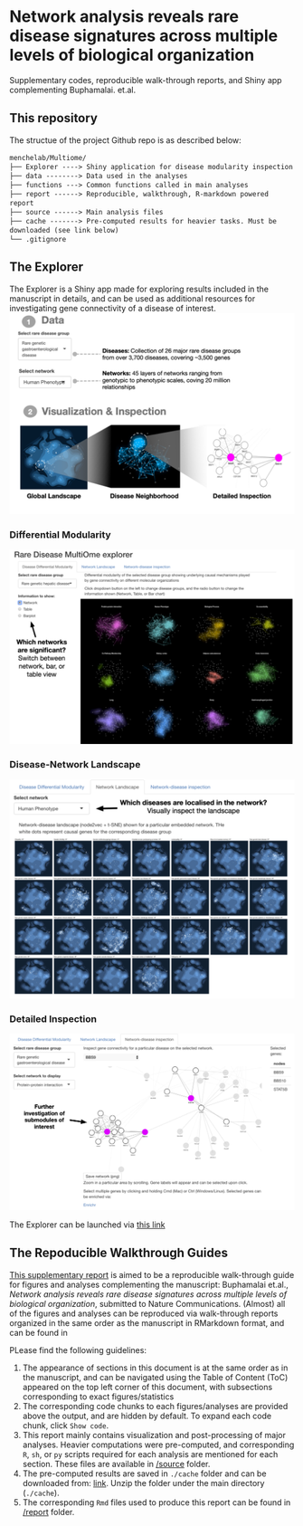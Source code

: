 # Network analysis reveals rare disease signatures across multiple levels of biological organization

Supplementary codes, reproducible walk-through reports, and Shiny app complementing Buphamalai. et.al.


## This repository
The structue of the project Github repo is as described below:
```
menchelab/Multiome/
├── Explorer ----> Shiny application for disease modularity inspection
├── data --------> Data used in the analyses
├── functions ---> Common functions called in main analyses
├── report ------> Reproducible, walkthrough, R-markdown powered report
├── source ------> Main analysis files
├── cache -------> Pre-computed results for heavier tasks. Must be downloaded (see link below) 
└── .gitignore
```

## The Explorer
The Explorer is a Shiny app made for exploring results included in the manuscript in details, and can be used as additional resources for investigating gene connectivity of a disease of interest.
![Overview](https://github.com/menchelab/MultiOme/blob/main/Explorer/Figs/github/github_readme_overview1.png?raw=true)

### Differential Modularity
![Differential Modularity](https://github.com/menchelab/MultiOme/blob/main/Explorer/Figs/github/github_readme_DiffMod.png?raw=true)


### Disease-Network Landscape
![Disease-Network Landscape](https://github.com/menchelab/MultiOme/blob/main/Explorer/Figs/github/github_readme_Landscape.png?raw=true)


### Detailed Inspection
![Detailed Inspection](https://github.com/menchelab/MultiOme/blob/main/Explorer/Figs/github/github_readme_Inspection.png?raw=true)

The Explorer can be launched via [this link](https://pisanu.shinyapps.io/MultiomeExplorer/)

## The Repoducible Walkthrough Guides

[This supplementary report](/report/Supplementary_report.html) is aimed to be a reproducible walk-through guide for figures and analyses complementing the manuscript: Buphamalai et.al., *Network analysis reveals rare disease signatures across multiple levels of biological organization*, submitted to Nature Communications. (Almost) all of the figures and analyses can be reproduced via walk-through reports organized in the same order as the manuscript in RMarkdown format, and can be found in 

PLease find the following guidelines:

1. The appearance of sections in this document is at the same order as in the manuscript, and can be navigated using the Table of Content (ToC) appeared on the top left corner of this document, with subsections corresponding to exact figures/statistics 
2. The corresponding code chunks to each figures/analyses are provided above the output, and are hidden by default. To expand each code chunk, click `Show code`.
3. This report mainly contains visualization and post-processing of major analyses. Heavier computations were pre-computed, and corresponding `R`, `sh`, or `py` scripts required for each analysis are mentioned for each section. These files are available in [/source](/source) folder.
4. The pre-computed results are saved in `./cache` folder and can be downloaded from: [link](https://drive.google.com/file/d/1T7tJMojIbELeT-aLOD_Pv639eUgdGqUh/view). Unzip the folder under the main directory (`./cache`). 
5. The corresponding `Rmd` files used to produce this report can be found in [/report](/report) folder.

